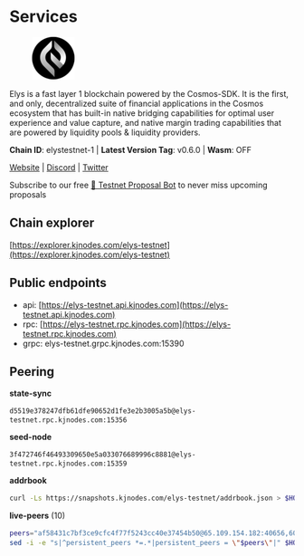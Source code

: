 # Services

<figure><img src="https://raw.githubusercontent.com/kj89/cosmos-images/main/logos/elys.png" alt=""><figcaption></figcaption></figure>

Elys is a fast layer 1 blockchain powered by the Cosmos-SDK.  It is the first, and only, decentralized suite of financial  applications in the Cosmos ecosystem that has built-in native  bridging capabilities for optimal user experience and value  capture, and native margin trading capabilities that are  powered by liquidity pools & liquidity providers.

**Chain ID**: elystestnet-1 | **Latest Version Tag**: v0.6.0 | **Wasm**: OFF

[Website](https://elys.network) | [Discord](https://discord.gg/R9Gr6Vh7vC) | [Twitter](https://twitter.com/elys_network)



Subscribe to our free [🤖 Testnet Proposal Bot](https://t.me/kjnodes_testnet_proposal_bot) to never miss upcoming proposals


## Chain explorer
[https://explorer.kjnodes.com/elys-testnet](https://explorer.kjnodes.com/elys-testnet)

## Public endpoints

* api: [https://elys-testnet.api.kjnodes.com](https://elys-testnet.api.kjnodes.com)
* rpc: [https://elys-testnet.rpc.kjnodes.com](https://elys-testnet.rpc.kjnodes.com)
* grpc: elys-testnet.grpc.kjnodes.com:15390

## Peering

**state-sync**

```text
d5519e378247dfb61dfe90652d1fe3e2b3005a5b@elys-testnet.rpc.kjnodes.com:15356
```

**seed-node**

```text
3f472746f46493309650e5a033076689996c8881@elys-testnet.rpc.kjnodes.com:15359
```

**addrbook**
```bash
curl -Ls https://snapshots.kjnodes.com/elys-testnet/addrbook.json > $HOME/.elys/config/addrbook.json
```

**live-peers** (10)
```bash
peers="af58431c7bf3ce9cfc4f77f5243cc40e37454b50@65.109.154.182:40656,609c64cc50fb4ebbe7cae3347545d3950ea2c018@65.108.195.29:23656,8851667ffc0b35d3a993fce617fd7a1a736729ad@65.21.126.180:30656,0977dd5475e303c99b66eaacab53c8cc28e49b05@65.109.92.79:38656,86987eeff225699e67a6543de3622b8a986cce28@91.183.62.162:26656,e27c08c6159ebe0fb6293336ee51e68c35fe2102@31.220.84.183:60756,136f2c639937adc6a06fe9b004da19087ddba466@88.198.242.163:26656,44f3a9ac5bfe5292edaea6e00ed2fdc4b0384573@143.198.198.204:26656,8eaad55cb53a41262a98d76fd41c2ba4b7caf08c@185.169.252.221:26656,d5519e378247dfb61dfe90652d1fe3e2b3005a5b@65.109.68.190:15356"
sed -i -e "s|^persistent_peers *=.*|persistent_peers = \"$peers\"|" $HOME/.elys/config/config.toml
```

